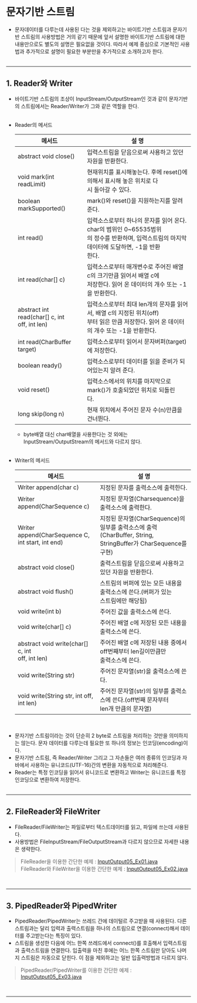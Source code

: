 # 문자기반 스트림
* 문자데이터를 다루는데 사용된 다는 것을 제외하고는 바이트기반 스트림과 문자기반 스트림의 사용방법은 거의 같기 때문에 앞서 설명한 바이트기반 스트림에 대한 내용만으로도 별도의 설명은 필요없을 것이다. 따라서 예제 중심으로 기본적인 사용법과 추가적으로 설명이 필요한 부분만을 추가적으로 소개하고자 한다.
<br><br>
---
## 1. Reader와 Writer
* 바이트기반 스트림의 조상이 InputStream/OutputStream인 것과 같이 문자기반의 스트림에서는 Reader/Writer가 그와 같은 역할을 한다.<br><br>
* Reader의 메서드

    | 메서드                                               | 설 명                                                                                            |
    |---------------------------------------------------|------------------------------------------------------------------------------------------------|
    | abstract void close()                             | 입력스트림을 닫음으로써 사용하고 있던 자원을 반환한다.                                                                 |
    | void mark(int readLimit)                          | 현재위치를 표시해놓는다. 후에 reset()에 의해서 표시해 놓은 위치로 다<br/>시 돌아갈 수 있다.                                     |
    | boolean markSupported()                           | mark()와 reset()을 지원하는지를 알려 준다.                                                                 |
    | int read()                                        | 입력소스로부터 하나의 문자를 읽어 온다. char의 범위인 0~65535범위<br/>의 정수를 반환하며, 입력스트림의 마지막 데이터에 도달하면, -1을 반환<br/>한다. |
    | int read(char[] c)                                | 입력소스로부터 매개변수로 주어진 배열 c의 크기만큼 읽어서 배열 c에<br/>저장한다. 읽어 온 데이터의 개수 또는 -1을 반환한다.                     |
    | abstract int read(char[] c, int<br/>off, int len) | 입력소스로부터 최대 len개의 문자를 읽어서, 배열 c의 지정된 위치(off)<br/>부터 읽은 만큼 저장한다. 읽어 온 데이터의 개수 또는 -1을 반환한다.       |
    | int read(CharBuffer target)                       | 입력소스로부터 읽어서 문자버퍼(target)에 저장한다.                                                                |
    | boolean ready()                                   | 입력소스로부터 데이터를 읽을 준비가 되어있는지 알려 준다.                                                               |
    | void reset()                                      | 입력소스에서의 위치를 마지막으로 mark()가 호출되었던 위치로 되돌린<br/>다.                                                 |
    | long skip(long n)                                 | 현재 위치에서 주어진 문자 수(n)만큼을 건너뛴다.                                                                   |

  + byte배열 대신 char배열을 사용한다는 것 외에는 InputStream/OutputStream의 메서드와 다르지 않다.<br><br>
* Writer의 메서드

    | 메서드                                                   | 설 명                                                                                          |
    |-------------------------------------------------------|----------------------------------------------------------------------------------------------|
    | Writer append(char c)                                 | 지정된 문자를 출력소스에 출력한다.                                                                          |
    | Writer append(CharSequence c)                         | 지정된 문자열(Charsequence)을 출력소스에 출력한다.                                                           |
    | Writer append(CharSequence C,<br/>int start, int end) | 지정된 문자열(CharSequence)의 일부를 출력소스에 출력<br/>(CharBuffer, String, StringBuffer가 CharSequence를 구현) |
    | abstract void close()                                 | 출력스트림을 닫음으로써 사용하고 있던 자원을 반환한다.                                                               |
    | abstract void flush()                                 | 스트림의 버퍼에 있는 모든 내용을 출력소스에 쓴다.(버퍼가 있는<br/>스트림에만 해당됨)                                           |
    | void write(int b)                                     | 주어진 값을 출력소스에 쓴다.                                                                             |
    | void write(char[] c)                                  | 주어진 배열 c에 저장된 모든 내용을 출력소스에 쓴다.                                                               |
    | abstract void write(char[] c, int<br/>off, int len)   | 주어진 배열 c에 저장된 내용 중에서 off번째부터 len길이만큼만<br/>출력소스에 쓴다.                                          |
    | void write(String str)                                | 주어진 문자열(str)을 출력소스에 쓴다.                                                                      |
    | void write(String str, int off, int len)              | 주어진 문자열(str)의 일부를 출력소스에 쓴다.(off번째 문자부터<br/>len개 만큼의 문자열)                                     |

<br>

* 문자기반 스트림이라는 것이 단순히 2 byte로 스트림을 처리하는 것만을 의미하지는 않는다. 문자 데이터를 다루는데 필요한 또 하나의 정보는 인코딩(encoding)이다.
* 문자기반 스트림, 즉 Reader/Writer 그리고 그 자손들은 여러 종류의 인코딩과 자바에서 사용하는 유니코드(UTF-16)간의 변환을 자동적으로 처리해준다.
* Reader는 특정 인코딩을 읽어서 유니코드로 변환하고 Writer는 유니코드를 특정 인코딩으로 변환하여 저장한다.
<br><br>
---
## 2. FileReader와 FileWriter
* FileReader/FileWriter는 파일로부터 텍스트데이터를 읽고, 파일에 쓰는데 사용된다.
* 사용방법은 FileInputStream/FileOutputStream과 다르지 않으므로 자세한 내용은 생략한다.

> FileReader을 이용한 간단한 예제 : [InputOutput05_Ex01.java](./InputOutput05_Ex01.java)\
> FileReader와 FileWriter을 이용한 간단한 예제 : [InputOutput05_Ex02.java](./InputOutput05_Ex02.java)

<br>

---

## 3. PipedReader와 PipedWriter
* PipedReader/PipedWriter는 쓰레드 간에 데이털르 주고받을 때 사용된다. 다른 스트림과는 달리 입력과 출력스트림을 하나의 스트림으로 연결(connect)해서 데이터를 주고받는다는 특징이 있다.
* 스트림을 생성한 다음에 어느 한쪽 쓰레드에서 connect()를 호출해서 입력스트림과 출력스트림을 연결한다. 입출력을 마친 후에는 어느 한쪽 스트림만 닫아도 나머지 스트림은 자동으로 닫힌다. 이 점을 제외하고는 일반 입출력방법과 다르지 않다.

> PipedReader/PipedWriter를 이용한 간단한 예제 : [InputOutput05_Ex03.java](./InputOutput05_Ex03.java)

<br>

---

